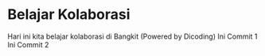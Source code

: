 # Belajar Kolaborasi
Hari ini kita belajar kolaborasi di Bangkit (Powered by Dicoding)
Ini Commit 1
Ini Commit 2
